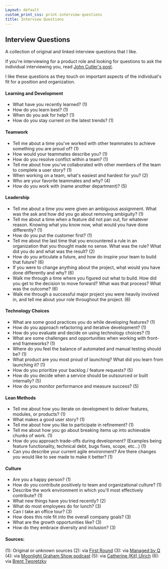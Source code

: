 ```yaml
---
Layout: default
custom_print_css: print-interview-questions
title: Interview Questions
---
```


## Interview Questions

A collection of original and linked interview questions that I like.

If you're interviewing for a product role and looking for questions to ask the individual interviewing you, read [John Cutler's post](https://medium.com/@johnpcutler/21-questions-for-your-pm-role-interviewer-70827b21a85 "John Cutler's 21 Questions for your PM Role Interviewer").

I like these questions as they touch on important aspects of the individual's fit for a position and organization. 


#### Learning and Development
* What have you recently learned? (1) 
* How do you learn best? (1) 
* When do you ask for help? (1) 
* How do you stay current on the latest trends? (1)

#### Teamwork
* Tell me about a time you've worked with other teammates to achieve something you are proud of? (1) 
* How would your teammates describe you? (1) 
* How do you resolve conflict within a team? (1) 
* Tell me about how you've collaborated with other members of the team to complete a user story? (1) 
* When working on a team, what's easiest and hardest for you? (2)
* Who are your favorite teammates and why? (4)
* How do you work with (name another department)? (5)

#### Leadership
* Tell me about a time you were given an ambiguous assignment. What was the ask and how did you go about removing ambiguity? (1) 
* Tell me about a time when a feature did not pan out, for whatever reason. Knowing what you know now, what would you have done differently? (1) 
* How do you put the customer first? (1) 
* Tell me about the last time that you encountered a rule in an organization that you thought made no sense. What was the rule? What did you do and what was the result? (2) 
* How do you articulate a future, and how do inspire your team to build that future? (6)
* If you were to change anything about the project, what would you have done differently and why? (6)
* Walk me through a time where you figured out what to build. How did you get to the decision to move forward? What was that process? What was the outcome? (6)
* Walk me through a successful major project you were heavily involved in, and tell me about your role throughout the project. (6)

#### Technology Choices
* What are some good practices you do while developing features? (1) 
* How do you approach refactoring and iterative development? (1) 
* How do you evaluate and decide on using technology choices? (1) 
* What are some challenges and opportunities when working with front-end frameworks? (1) 
* Where do you feel the balance of automated and manual testing should be? (1) 
* What product are you most proud of launching? What did you learn from launching it? (1)
* How do you prioritize your backlog / feature requests? (5)
* How do you decide when a service should be outsourced or built internally? (5)
* How do you monitor performance and measure success? (5)

#### Lean Methods
* Tell me about how you iterate on development to deliver features, modules, or products? (1) 
* What makes a good user story? (1) 
* Tell me about how you like to participate in refinement? (1) 
* Tell me about how you go about breaking items up into achievable chunks of work. (1)  
* How do you approach trade-offs during development? (Examples being feature functionality, technical debt, bugs fixes, scope, etc...) (1) 
* Can you describe your current agile environment? Are there changes you would like to see made to make it better? (1)


#### Culture
* Are you a happy person? (1) 
* How do you contribute positively to team and organizational culture? (1)  
* Describe the work environment in which you'll most effectively contribute? (1) 
* What new things have you tried recently? (2)
* What do most employees do for lunch? (3) 
* Can I take an office tour? (3)
* How does this role fit into the overall company goals? (3)
* What are the growth opportunities like? (3)
* How do they embrace diversity and inclusion? (3)


#### Sources:
(1): Original or unknown sources
(2): via [First Round](http://firstround.com/review/the-best-interview-questions-weve-ever-published/ "via First Round")
(3): via [Managed by Q](https://allhands.managedbyq.com/article/eight-interview-questions-to-understand-company-culture "via Managed by Q")
(4): via [Moonlight Graham Show podcast](https://www.moonlightgrahamshow.com "via Moonlight Graham Show")
(5): via [Catherine (Kit) Ulrich](https://hackernoon.com/interview-questions-for-the-6-types-of-product-managers-586f09a17fff "via Catherine (Kit) Ulrich")
(6): via [Brent Tworetzky](https://medium.com/pminsider/interviewing-product-managers-94fbe6971600 "via Brent Tworetzky")
